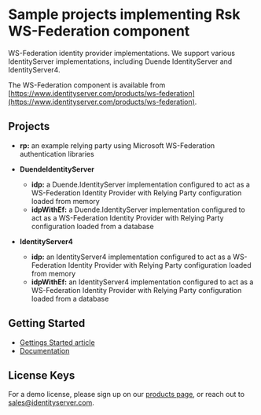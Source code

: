 # Sample projects implementing Rsk WS-Federation component

WS-Federation identity provider implementations. We support various IdentityServer implementations, including Duende IdentityServer and IdentityServer4.

The WS-Federation component is available from [https://www.identityserver.com/products/ws-federation](https://www.identityserver.com/products/ws-federation).

## Projects

- **rp:** an example relying party using Microsoft WS-Federation authentication libraries

- **DuendeIdentityServer**
	- **idp:** a Duende.IdentityServer implementation configured to act as a WS-Federation Identity Provider with Relying Party configuration loaded from memory
	- **idpWithEf:** a Duende.IdentityServer implementation configured to act as a WS-Federation Identity Provider with Relying Party configuration loaded from a database
- **IdentityServer4**
	- **idp:** an IdentityServer4 implementation configured to act as a WS-Federation Identity Provider with Relying Party configuration loaded from memory
	- **idpWithEf:** an IdentityServer4 implementation configured to act as a WS-Federation Identity Provider with Relying Party configuration loaded from a database


## Getting Started

- [Gettings Started article](https://www.identityserver.com/articles/announcing-ws-federation-support-for-identityserver4-and-net-core/)
- [Documentation](https://www.identityserver.com/documentation/wsfed/)

## License Keys

For a demo license, please sign up on our [products page](https://www.identityserver.com/products/ws-federation), or reach out to <sales@identityserver.com>.

